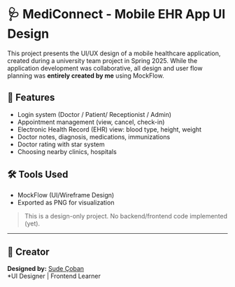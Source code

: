 # 🩺 MediConnect - Mobile EHR App UI Design

This project presents the UI/UX design of a mobile healthcare application, created during a university team project in Spring 2025. While the application development was collaborative, all design and user flow planning was **entirely created by me** using MockFlow.

## 🎯 Features
- Login system (Doctor / Patient/ Receptionist / Admin)
- Appointment management (view, cancel, check-in)
- Electronic Health Record (EHR) view: blood type, height, weight
- Doctor notes, diagnosis, medications, immunizations
- Doctor rating with star system
- Choosing nearby clinics, hospitals

## 🛠️ Tools Used
- MockFlow (UI/Wireframe Design)
- Exported as PNG for visualization

> This is a design-only project. No backend/frontend code implemented (yet).

---

## 📌 Creator

**Designed by:** [Sude Çoban](https://github.com/YOUR-USERNAME-HERE)  
*UI Designer | Frontend Learner 
